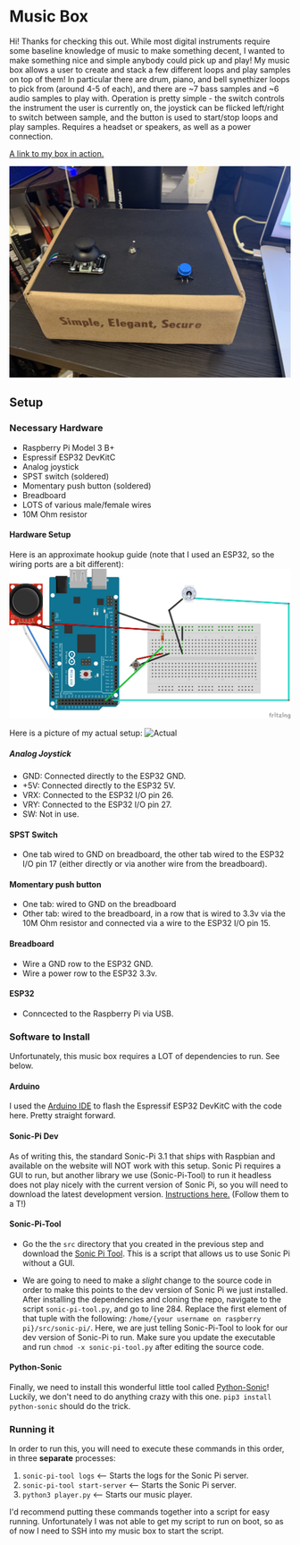# Music Box
Hi! Thanks for checking this out. While most digital instruments require some baseline knowledge of music to make something decent, I wanted to make something nice and simple anybody could pick up and play! My music box allows a user to create and stack a few different loops and play samples on top of them! In particular there are drum, piano, and bell synethizer loops to pick from (around 4-5 of each), and there are ~7 bass samples and ~6 audio samples to play with. Operation is pretty simple - the switch controls the instrument the user is currently on, the joystick can be flicked left/right to switch between sample, and the button is used to start/stop loops and play samples. Requires a headset or speakers, as well as a power connection.

[A link to my box in action.](https://www.youtube.com/watch?v=_avr9MZA8TA)

![f](IMG_1157.jpg)

## Setup

### Necessary Hardware
- Raspberry Pi Model 3 B+
- Espressif ESP32 DevKitC
- Analog joystick 
- SPST switch (soldered)
- Momentary push button (soldered)
- Breadboard
- LOTS of various male/female wires
- 10M Ohm resistor

#### Hardware Setup

Here is an approximate hookup guide (note that I used an ESP32, so the wiring ports are a bit different):
![Here is an approximate hookup guide](hookup_guide.png) 

Here is a picture of my actual setup:
![Actual](IMG_1156(1).jpg)

##### Analog Joystick
- GND: Connected directly to the ESP32 GND. 
- +5V: Connected directly to the ESP32 5V. 
- VRX: Connected to the ESP32 I/O pin 26.
- VRY: Connected to the ESP32 I/O pin 27.
- SW: Not in use.

#### SPST Switch
- One tab wired to GND on breadboard, the other tab wired to the ESP32 I/O pin 17 (either directly or via another wire from the breadboard).

#### Momentary push button
- One tab: wired to GND on the breadboard
- Other tab: wired to the breadboard, in a row that is wired to 3.3v via the 10M Ohm resistor and connected via a wire to the ESP32 I/O pin 15.

#### Breadboard
- Wire a GND row to the ESP32 GND.
- Wire a power row to the ESP32 3.3v.

#### ESP32
- Conncected to the Raspberry Pi via USB.

### Software to Install

Unfortunately, this music box requires a LOT of dependencies to run. See below.

#### Arduino 
I used the [Arduino IDE](https://www.arduino.cc/en/main/software) to flash the Espressif ESP32 DevKitC with the code here. Pretty straight forward. 

#### Sonic-Pi Dev

As of writing this, the standard Sonic-Pi 3.1 that ships with Raspbian and available on the website will NOT work with this setup. Sonic Pi requires a GUI to run, but another library we use (Sonic-Pi-Tool) to run it headless does not play nicely with the current version of Sonic Pi, so you will need to download the latest development version. [Instructions here.](https://in-thread.sonic-pi.net/t/building-sp3-2dev-from-source-on-a-pi4-edit-addendum-added/2645) (Follow them to a T!)

#### Sonic-Pi-Tool

- Go the the `src` directory that you created in the previous step and download the [Sonic Pi Tool](https://github.com/emlyn/sonic-pi-tool). This is a script that allows us to use Sonic Pi without a GUI.

- We are going to need to make a *slight* change to the source code in order to make this points to the dev version of Sonic Pi we just installed. After installing the dependencies and cloning the repo, navigate to the script `sonic-pi-tool.py`, and go to line 284. Replace the first element of that tuple with the following: `/home/{your username on raspberry pi}/src/sonic-pi/`. Here, we are just telling Sonic-Pi-Tool to look for our dev version of Sonic-Pi to run. Make sure you update the executable and run `chmod -x sonic-pi-tool.py` after editing the source code.

#### Python-Sonic

Finally, we need to install this wonderful little tool called [Python-Sonic](https://github.com/gkvoelkl/python-sonic)! Luckily, we don't need to do anything crazy with this one. `pip3 install python-sonic` should do the trick.

### Running it

In order to run this, you will need to execute these commands in this order, in three **separate** processes:
1. `sonic-pi-tool logs` <-- Starts the logs for the Sonic Pi server.
2. `sonic-pi-tool start-server` <-- Starts the Sonic Pi server.
3. `python3 player.py` <-- Starts our music player.

I'd recommend putting these commands together into a script for easy running. Unfortunately I was not able to get my script to run on boot, so as of now I need to SSH into my music box to start the script.
